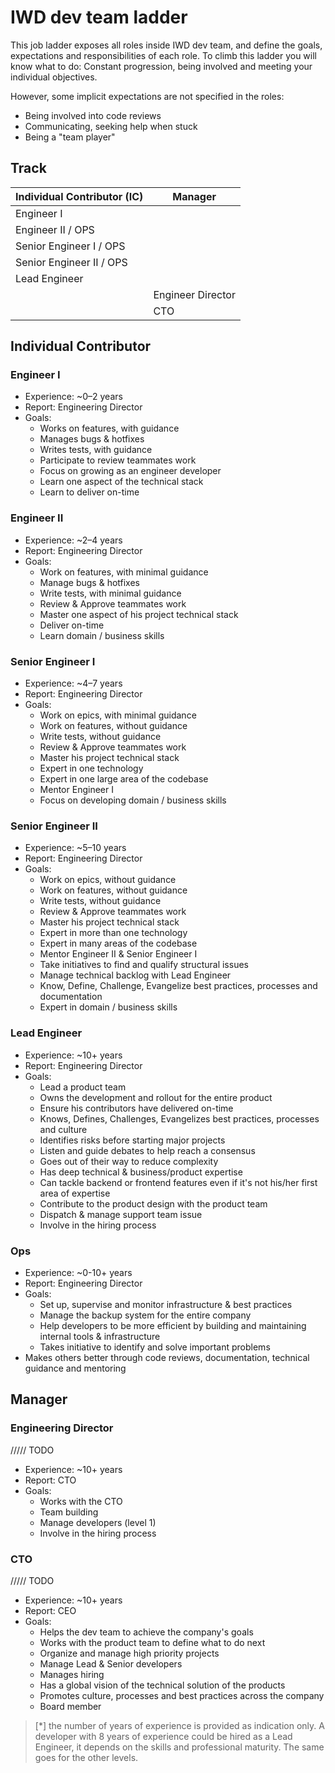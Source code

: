 # IWD dev team ladder

This job ladder exposes all roles inside IWD dev team, and define the goals, expectations and responsibilities of each role.
To climb this ladder you will know what to do: Constant progression, being involved and meeting your individual objectives.

However, some implicit expectations are not specified in the roles:

- Being involved into code reviews
- Communicating, seeking help when stuck
- Being a "team player"

## Track

| Individual Contributor (IC) | Manager           |
| --------------------------- | ----------------- |
| Engineer I                  |                   |
| Engineer II / OPS           |                   |
| Senior Engineer I / OPS     |                   |
| Senior Engineer II / OPS    |                   |
| Lead Engineer               |                   |
|                             | Engineer Director |
|                             | CTO               |

## Individual Contributor

### Engineer I

- Experience: ~0–2 years
- Report: Engineering Director
- Goals:
  - Works on features, with guidance
  - Manages bugs & hotfixes
  - Writes tests, with guidance
  - Participate to review teammates work
  - Focus on growing as an engineer developer
  - Learn one aspect of the technical stack
  - Learn to deliver on-time

### Engineer II

- Experience: ~2–4 years
- Report: Engineering Director
- Goals:
  - Work on features, with minimal guidance
  - Manage bugs & hotfixes
  - Write tests, with minimal guidance
  - Review & Approve teammates work
  - Master one aspect of his project technical stack
  - Deliver on-time
  - Learn domain / business skills

### Senior Engineer I

- Experience: ~4–7 years
- Report: Engineering Director
- Goals:
  - Work on epics, with minimal guidance
  - Work on features, without guidance
  - Write tests, without guidance
  - Review & Approve teammates work
  - Master his project technical stack
  - Expert in one technology
  - Expert in one large area of the codebase
  - Mentor Engineer I
  - Focus on developing domain / business skills

### Senior Engineer II

- Experience: ~5–10 years
- Report: Engineering Director
- Goals:
  - Work on epics, without guidance
  - Work on features, without guidance
  - Write tests, without guidance
  - Review & Approve teammates work
  - Master his project technical stack
  - Expert in more than one technology
  - Expert in many areas of the codebase
  - Mentor Engineer II & Senior Engineer I
  - Take initiatives to find and qualify structural issues
  - Manage technical backlog with Lead Engineer
  - Know, Define, Challenge, Evangelize best practices, processes and documentation
  - Expert in domain / business skills

### Lead Engineer

- Experience: ~10+ years
- Report: Engineering Director
- Goals:
  - Lead a product team
  - Owns the development and rollout for the entire product
  - Ensure his contributors have delivered on-time
  - Knows, Defines, Challenges, Evangelizes best practices, processes and culture
  - Identifies risks before starting major projects
  - Listen and guide debates to help reach a consensus
  - Goes out of their way to reduce complexity
  - Has deep technical & business/product expertise
  - Can tackle backend or frontend features even if it's not his/her first area of expertise
  - Contribute to the product design with the product team
  - Dispatch & manage support team issue
  - Involve in the hiring process

### Ops

- Experience: ~0-10+ years
- Report: Engineering Director
- Goals:
  - Set up, supervise and monitor infrastructure & best practices
  - Manage the backup system for the entire company
  - Help developers to be more efficient by building and maintaining internal tools & infrastructure
  - Takes initiative to identify and solve important problems
- Makes others better through code reviews, documentation, technical guidance and mentoring

## Manager

### Engineering Director

///// TODO

- Experience: ~10+ years
- Report: CTO
- Goals:
  - Works with the CTO
  - Team building
  - Manage developers (level 1)
  - Involve in the hiring process

### CTO

///// TODO

- Experience: ~10+ years
- Report: CEO
- Goals:
  - Helps the dev team to achieve the company's goals
  - Works with the product team to define what to do next
  - Organize and manage high priority projects
  - Manage Lead & Senior developers
  - Manages hiring
  - Has a global vision of the technical solution of the products
  - Promotes culture, processes and best practices across the company
  - Board member

> [*] the number of years of experience is provided as indication only. A developer with 8 years of experience could be hired as a Lead Engineer, it depends on the skills and professional maturity. The same goes for the other levels.
